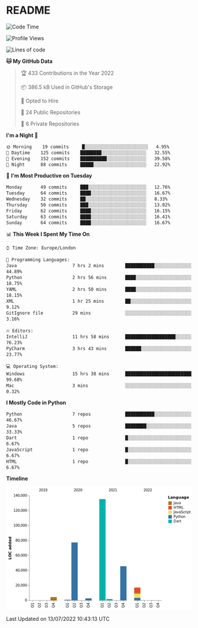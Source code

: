 # README

<!--START_SECTION:waka-->
![Code Time](http://img.shields.io/badge/Code%20Time-0%20secs-blue)

![Profile Views](http://img.shields.io/badge/Profile%20Views-7-blue)

![Lines of code](https://img.shields.io/badge/From%20Hello%20World%20I%27ve%20Written-284%20Thousand%20lines%20of%20code-blue)

**🐱 My GitHub Data** 

> 🏆 433 Contributions in the Year 2022
 > 
> 📦 386.5 kB Used in GitHub's Storage 
 > 
> 💼 Opted to Hire
 > 
> 📜 24 Public Repositories 
 > 
> 🔑 6 Private Repositories  
 > 
**I'm a Night 🦉** 

```text
🌞 Morning    19 commits     █░░░░░░░░░░░░░░░░░░░░░░░░   4.95% 
🌆 Daytime    125 commits    ████████░░░░░░░░░░░░░░░░░   32.55% 
🌃 Evening    152 commits    ██████████░░░░░░░░░░░░░░░   39.58% 
🌙 Night      88 commits     █████░░░░░░░░░░░░░░░░░░░░   22.92%

```
📅 **I'm Most Productive on Tuesday** 

```text
Monday       49 commits     ███░░░░░░░░░░░░░░░░░░░░░░   12.76% 
Tuesday      64 commits     ████░░░░░░░░░░░░░░░░░░░░░   16.67% 
Wednesday    32 commits     ██░░░░░░░░░░░░░░░░░░░░░░░   8.33% 
Thursday     50 commits     ███░░░░░░░░░░░░░░░░░░░░░░   13.02% 
Friday       62 commits     ████░░░░░░░░░░░░░░░░░░░░░   16.15% 
Saturday     63 commits     ████░░░░░░░░░░░░░░░░░░░░░   16.41% 
Sunday       64 commits     ████░░░░░░░░░░░░░░░░░░░░░   16.67%

```


📊 **This Week I Spent My Time On** 

```text
⌚︎ Time Zone: Europe/London

💬 Programming Languages: 
Java                     7 hrs 2 mins        ███████████░░░░░░░░░░░░░░   44.89% 
Python                   2 hrs 56 mins       ████░░░░░░░░░░░░░░░░░░░░░   18.75% 
YAML                     2 hrs 50 mins       ████░░░░░░░░░░░░░░░░░░░░░   18.15% 
XML                      1 hr 25 mins        ██░░░░░░░░░░░░░░░░░░░░░░░   9.12% 
GitIgnore file           29 mins             ░░░░░░░░░░░░░░░░░░░░░░░░░   3.16%

🔥 Editors: 
IntelliJ                 11 hrs 58 mins      ███████████████████░░░░░░   76.23% 
PyCharm                  3 hrs 43 mins       ██████░░░░░░░░░░░░░░░░░░░   23.77%

💻 Operating System: 
Windows                  15 hrs 38 mins      █████████████████████████   99.68% 
Mac                      3 mins              ░░░░░░░░░░░░░░░░░░░░░░░░░   0.32%

```

**I Mostly Code in Python** 

```text
Python                   7 repos             ███████████░░░░░░░░░░░░░░   46.67% 
Java                     5 repos             ████████░░░░░░░░░░░░░░░░░   33.33% 
Dart                     1 repo              █░░░░░░░░░░░░░░░░░░░░░░░░   6.67% 
JavaScript               1 repo              █░░░░░░░░░░░░░░░░░░░░░░░░   6.67% 
HTML                     1 repo              █░░░░░░░░░░░░░░░░░░░░░░░░   6.67%

```


**Timeline**

![Chart not found](https://raw.githubusercontent.com/XeonHis/XeonHis/main/charts/bar_graph.png) 


 Last Updated on 13/07/2022 10:43:13 UTC
<!--END_SECTION:waka-->
